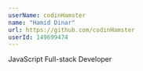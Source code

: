 ```yaml
---
userName: codinHamster
name: "Hamid Dinar"
url: https://github.com/codinHamster
userId: 149699474
---
```


JavaScript Full-stack Developer
